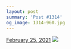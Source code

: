```yaml
---
layout: post
summary: 'Post #1314'
og_image: 1314-960.jpg
---
```


<p>
  <time>
    <a href="/1314">February 25, 2021</a>
  </time>
  <a href="/1314">
    <img src="{{ site.assets_url }}/1314-480.jpg" srcset="{{ site.assets_url }}/1314-240.jpg 240w, {{ site.assets_url }}/1314-480.jpg 480w, {{ site.assets_url }}/1314-720.jpg 720w, {{ site.assets_url }}/1314-960.jpg 960w" sizes="(min-width: 700px) 50vw, calc(100vw - 2rem)" />
  </a>
</p>
